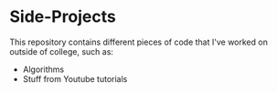 # Side-Projects

This repository contains different pieces of code that I've worked
on outside of college, such as: 

- Algorithms
- Stuff from Youtube tutorials

